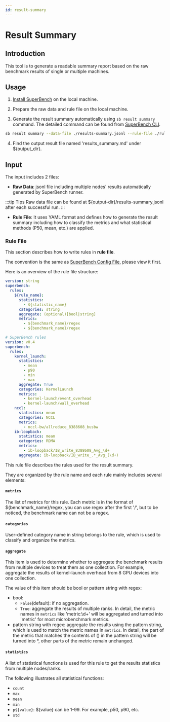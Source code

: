 ```yaml
---
id: result-summary
---
```


# Result Summary

## Introduction

This tool is to generate a readable summary report based on the raw benchmark results of single or multiple machines.

## Usage

1. [Install SuperBench](../getting-started/installation.mdx) on the local machine.

2. Prepare the raw data and rule file on the local machine.

3. Generate the result summary automatically using `sb result summary` command. The detailed command can be found from [SuperBench CLI](../cli.md).

  ```bash
  sb result summary --data-file ./results-summary.jsonl --rule-file ./rule.yaml --output-file-format md --output-dir ${output-dir}
  ```

4. Find the output result file named 'results_summary.md' under ${output_dir}.

## Input

The input includes 2 files:



- **Raw Data**: jsonl file including multiple nodes' results automatically generated by SuperBench runner.

:::tip Tips
Raw data file can be found at ${output-dir}/results-summary.jsonl after each successful run.
:::

- **Rule File**: It uses YAML format and defines how to generate the result summary including how to classify the metrics and what statistical methods (P50, mean, etc.) are applied.

### Rule File

This section describes how to write rules in **rule file**.

The convention is the same as [SuperBench Config File](../superbench-config.mdx), please view it first.

Here is an overview of the rule file structure:

```yaml title="Scheme"
version: string
superbench:
  rules:
    ${rule_name}:
      statistics:
        - ${statistic_name}
      categories: string
      aggregate: (optional)[bool|string]
      metrics:
        - ${benchmark_name}/regex
        - ${benchmark_name}/regex
```

```yaml title="Example"
# SuperBench rules
version: v0.4
superbench:
  rules:
    kernel_launch:
      statistics:
        - mean
        - p90
        - min
        - max
      aggregate: True
      categories: KernelLaunch
      metrics:
        - kernel-launch/event_overhead
        - kernel-launch/wall_overhead
    nccl:
      statistics: mean
      categories: NCCL
      metrics:
        - nccl-bw/allreduce_8388608_busbw
    ib-loopback:
      statistics: mean
      categories: RDMA
      metrics:
        - ib-loopback/IB_write_8388608_Avg_\d+
      aggregate: ib-loopback/IB_write_.*_Avg_(\d+)
```

This rule file describes the rules used for the result summary.

They are organized by the rule name and each rule mainly includes several elements:

#### `metrics`

The list of metrics for this rule. Each metric is in the format of ${benchmark_name}/regex, you can use regex after the first '/', but to be noticed, the benchmark name can not be a regex.

#### `categories`

User-defined category name in string belongs to the rule, which is used to classify and organize the metrics.

#### `aggregate`

This item is used to determine whether to aggregate the benchmark results from multiple devices to treat them as one collection.
For example, aggregate the results of kernel-launch overhead from 8 GPU devices into one collection.

The value of this item should be bool or pattern string with regex​:

- bool:
  - `False`(default): if no aggregation.
  - `True`: aggregate the results of multiple ranks. In detail, the metric names in `metrics` like 'metric:\\d+' will be aggregated and turned into 'metric' for most microbenchmark metrics.
- pattern string with regex: aggregate the results using the pattern string, which is used to match the metric names in `metrics`. In detail, the part of the metric that matches the contents of () in the pattern string will be turned into *, other parts of the metric remain unchanged.

#### `statistics`

A list of statistical functions is used for this rule to get the results statistics from multiple nodes/ranks.

The following illustrates all statistical functions:
- `count`
- `max`
- `mean`
- `min`
- `p${value}`: ${value} can be 1-99. For example, p50, p90, etc.
- `std`
